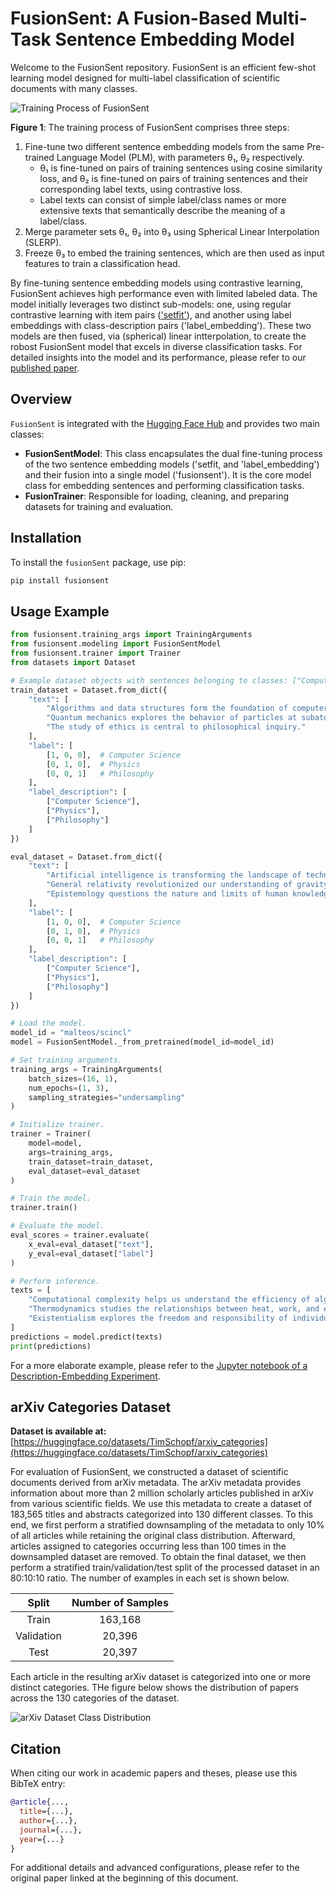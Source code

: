 # FusionSent: A Fusion-Based Multi-Task Sentence Embedding Model

Welcome to the FusionSent repository. FusionSent is an efficient few-shot learning model designed for multi-label classification of scientific documents with many classes. 

![Training Process of FusionSent](./figures/FusionSent_visualization.png)

**Figure 1**: The training process of FusionSent comprises three steps:

1. Fine-tune two different sentence embedding models from the same Pre-trained Language Model (PLM), with parameters θ₁, θ₂ respectively. 
   - θ₁ is fine-tuned on pairs of training sentences using cosine similarity loss, and θ₂ is fine-tuned on pairs of training sentences and their corresponding label texts, using contrastive loss.
   - Label texts can consist of simple label/class names or more extensive texts that semantically describe the meaning of a label/class.
2. Merge parameter sets θ₁, θ₂ into θ₃ using Spherical Linear Interpolation (SLERP).
3. Freeze θ₃ to embed the training sentences, which are then used as input features to train a classification head.

By fine-tuning sentence embedding models using contrastive learning, FusionSent achieves high performance even with limited labeled data. The model initially leverages two distinct sub-models: one, using regular contrastive learning with item pairs (['setfit'](https://github.com/huggingface/setfit)), and another using label embeddings with class-description pairs ('label_embedding'). These two models are then fused, via (spherical) linear intterpolation, to create the robost FusionSent model that excels in diverse classification tasks. For detailed insights into the model and its performance, please refer to our [published paper](#).

## Overview

`FusionSent` is integrated with the [Hugging Face Hub](https://huggingface.co/) and provides two main classes:

- **FusionSentModel**: This class encapsulates the dual fine-tuning process of the two sentence embedding models ('setfit, and 'label_embedding') and their fusion into a single model ('fusionsent'). It is the core model class for embedding sentences and performing classification tasks.
- **FusionTrainer**: Responsible for loading, cleaning, and preparing datasets for training and evaluation.

## Installation

To install the `fusionSent` package, use pip:

```bash
pip install fusionsent
```

## Usage Example

```python
from fusionsent.training_args import TrainingArguments
from fusionsent.modeling import FusionSentModel
from fusionsent.trainer import Trainer
from datasets import Dataset

# Example dataset objects with sentences belonging to classes: ["Computer Science", "Physics", "Philosophy"]
train_dataset = Dataset.from_dict({
    "text": [
        "Algorithms and data structures form the foundation of computer science.",
        "Quantum mechanics explores the behavior of particles at subatomic scales.",
        "The study of ethics is central to philosophical inquiry."
    ],
    "label": [
        [1, 0, 0],  # Computer Science
        [0, 1, 0],  # Physics
        [0, 0, 1]   # Philosophy
    ],
    "label_description": [
        ["Computer Science"],
        ["Physics"],
        ["Philosophy"]
    ]
})

eval_dataset = Dataset.from_dict({
    "text": [
        "Artificial intelligence is transforming the landscape of technology.",
        "General relativity revolutionized our understanding of gravity.",
        "Epistemology questions the nature and limits of human knowledge."
    ],
    "label": [
        [1, 0, 0],  # Computer Science
        [0, 1, 0],  # Physics
        [0, 0, 1]   # Philosophy
    ],
    "label_description": [
        ["Computer Science"],
        ["Physics"],
        ["Philosophy"]
    ]
})

# Load the model.
model_id = "malteos/scincl"
model = FusionSentModel._from_pretrained(model_id=model_id)

# Set training arguments.
training_args = TrainingArguments(
    batch_sizes=(16, 1),
    num_epochs=(1, 3),
    sampling_strategies="undersampling"
)

# Initialize trainer.
trainer = Trainer(
    model=model,
    args=training_args,
    train_dataset=train_dataset,
    eval_dataset=eval_dataset
)

# Train the model.
trainer.train()

# Evaluate the model.
eval_scores = trainer.evaluate(
    x_eval=eval_dataset["text"],
    y_eval=eval_dataset["label"]
)

# Perform inference.
texts = [
    "Computational complexity helps us understand the efficiency of algorithms.",
    "Thermodynamics studies the relationships between heat, work, and energy.",
    "Existentialism explores the freedom and responsibility of individual existence."
]
predictions = model.predict(texts)
print(predictions)
```

For a more elaborate example, please refer to the [Jupyter notebook of a Description-Embedding Experiment](./Evaluate_Description-Embedding_Body.ipynb).

## arXiv Categories Dataset

**Dataset is available at:** [https://huggingface.co/datasets/TimSchopf/arxiv_categories](https://huggingface.co/datasets/TimSchopf/arxiv_categories)

For evaluation of FusionSent, we constructed a dataset of scientific documents derived from arXiv metadata. The arXiv metadata provides information about more than 2 million scholarly articles published in arXiv from various scientific fields. We use this metadata to create a dataset of 183,565 titles and abstracts categorized into 130 different classes. To this end, we first perform a stratified downsampling of the metadata to only 10% of all articles while retaining the original class distribution. Afterward, articles assigned to categories occurring less than 100 times in the downsampled dataset are removed. To obtain the final dataset, we then perform a stratified train/validation/test split of the processed dataset in an 80:10:10 ratio. The number of examples in each set is shown below.

| Split       | Number of Samples |
|:-----------:|:-----------------:|
| Train       | 163,168           |
| Validation  | 20,396            |
| Test        | 20,397            |


Each article in the resulting arXiv dataset is categorized into one or more distinct categories. THe figure below shows the distribution of papers across the 130 categories of the dataset.

![arXiv Dataset Class Distribution](./figures/arxiv_plot.png)


## Citation

When citing our work in academic papers and theses, please use this BibTeX entry:

```bibtex
@article{...,
  title={...},
  author={...},
  journal={...},
  year={...}
}
```

For additional details and advanced configurations, please refer to the original paper linked at the beginning of this document.
